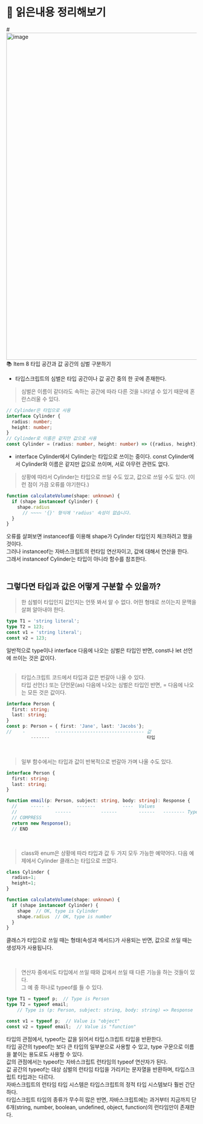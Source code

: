 # 📕 읽은내용 정리해보기


#<img width="865" alt="image" src="https://user-images.githubusercontent.com/76567238/212522240-661fc4f6-fefa-4328-a41e-2e7b0ea9d99a.png">
 📚 Item 8 타입 공간과 값 공간의 심벌 구분하기
- 타입스크립트의 심벌은 타입 공간이나 값 공간 중의 한 곳에 존재한다.

> 심벌은 이름이 같더라도 속하는 공간에 따라 다른 것을 나타낼 수 있기 때문에 혼란스러울 수 있다.
```ts
// Cylinder은 타입으로 사용
interface Cylinder {
  radius: number;
  height: number;
}
// Cylinder로 이름은 같지만 값으로 사용
const Cylinder = (radius: number, height: number) => ({radius, height});
```
- interface Cylinder에서 Cylinder는 타입으로 쓰이는 중이다. const  Cylinder에서 Cylinder와 이름은 같지만 값으로 쓰이며, 서로 아무런 관련도 없다.
>상황에 따라서 Cylinder는 타입으로 쓰일 수도 있고, 값으로 쓰일 수도 있다. (이런 점이 가끔 오류를 야기한다.)
```ts
function calculateVolume(shape: unknown) {
  if (shape instanceof Cylinder) {
    shape.radius
      // ~~~~ '{}' 형식에 'radius' 속성이 없습니다.
  }
}
```
오류를 살펴보면 instanceof를 이용해 shape가 Cylinder 타입인지 체크하려고 했을 것이다.   
그러나 instanceof는 자바스크립트의 런타임 연산자이고, 값에 대해서 연산을 한다.   
그래서 instanceof Cylinder는 타입이 아니라 함수를 참조한다.   
<br>

## 그렇다면 타입과 값은 어떻게 구분할 수 있을까?

> 한 심벌이 타입인지 값인지는 언뜻 봐서 알 수 없다.  어떤 형태로 쓰이는지 문맥을 살펴 알아내야 한다.   
```ts
type T1 = 'string literal';
type T2 = 123;
const v1 = 'string literal';
const v2 = 123;
```
일반적으로 type이나 interface 다음에 나오는 심벌은 타입인 반면, const나 let 선언에 쓰이는 것은 값이다.   
<br>

> 타입스크립트 코드에서 타입과 값은 번갈아 나올 수 있다.   
> 타입 선언(:) 또는 단언문(as) 다음에 나오는 심벌은 타입인 반면, = 다음에 나오는 모든 것은 값이다.
```ts
interface Person {
  first: string;
  last: string;
}
const p: Person = { first: 'Jane', last: 'Jacobs'};
//    -           --------------------------------- 값
         -------                                    타입
```
<br>

> 일부 함수에서는 타입과 값이 반복적으로 번갈아 가며 나올 수도 있다.
```ts
interface Person {
  first: string;
  last: string;
}

function email(p: Person, subject: string, body: string): Response {
  //     ----- -          -------          ----  Values
  //              ------           ------        ------   -------- Types
  // COMPRESS
  return new Response();
  // END

```

<br>

>class와 enum은 상황에 따라 타입과 값 두 가지 모두 가능한 예약어다.
>다음 예제에서 Cylinder 클래스는 타입으로 쓰였다.
```ts
class Cylinder {
  radius=1;
  height=1;
}

function calculateVolume(shape: unknown) {
  if (shape instanceof Cylinder) {
    shape  // OK, type is Cylinder
    shape.radius  // OK, type is number
  }
}
```
클래스가 타입으로 쓰일 때는 형태(속성과 메서드)가 사용되는 반면, 값으로 쓰일 때는 생성자가 사용됩니다.   

<br>

> 연산자 중에서도 타입에서 쓰일 때와 값에서 쓰일 때 다른 기능을 하는 것들이 있다.   
> 그 예 중 하나로 typeof를 들 수 있다.
```ts
type T1 = typeof p;  // Type is Person
type T2 = typeof email;
    // Type is (p: Person, subject: string, body: string) => Response

const v1 = typeof p;  // Value is "object"
const v2 = typeof email;  // Value is "function"
```
타입의 관점에서, typeof는 값을 읽어서 타입스크립트 타입을 반환한다.   
타입 공간의 typeof는 보다 큰 타입의 일부분으로 사용할 수 있고, type 구문으로 이름을 붙이는 용도로도 사용할 수 있다.   
  값의 관점에서는 typeof는 자바스크립트 런타임의 typeof 연산자가 된다.    
값 공간의 typeof는 대상 심벌의 런타임 타입을 가리키는 문자열을 반환하며, 타입스크립트 타입과는 다르다.   
자바스크립트의 런타임 타입 시스템은 타입스크립트의 정적 타입 시스템보다 훨씬 간단하다.    
타입스크립트 타입의 종류가 무수히 많은 반면, 자바스크립트에는 과거부터 지금까지 단 6개(string, number, boolean, undefined, object, function)의 런타임만이 존재한다.  




